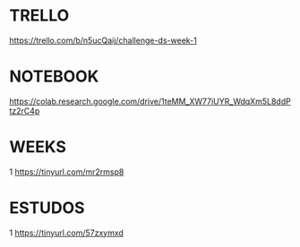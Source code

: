 # TRELLO
https://trello.com/b/n5ucQaij/challenge-ds-week-1

# NOTEBOOK
https://colab.research.google.com/drive/1teMM_XW77iUYR_WdqXm5L8ddPtz2rC4p

# WEEKS
1 https://tinyurl.com/mr2rmsp8

# ESTUDOS
1 https://tinyurl.com/57zxymxd
